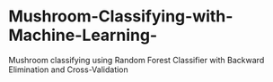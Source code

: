 # Mushroom-Classifying-with-Machine-Learning-
Mushroom classifying using Random Forest Classifier with Backward Elimination and Cross-Validation 

